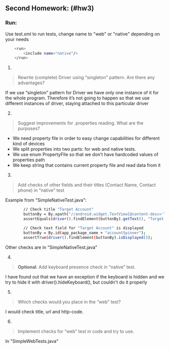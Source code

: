 ## Second Homework: (#hw3)
### Run:
Use test.xml to run tests, change name to "web" or "native" depending on your needs

```sh
    <run>
        <include name="native"/>
    </run>
```

1.
> Rewrite (complete) Driver using “singleton” pattern. Are there any advantages?

If we use “singleton” pattern for Driver we have only one instance of it for the whole program. Therefore it’s not going to happen so that we use different instances of driver, staying attached to this particular driver 

2. 
> Suggest improvements for .properties reading. What are the purposes?

- We need property file in order to easy change capabilities for different kind of devices
- We split properties into two parts: for web and native tests. 
- We use enum PropertyFIle so that we don’t have hardcoded values of properties path
- We keep string that contains current property file and read data from it

3. 
> Add checks of other fields and their titles (Contact Name, Contact phone) in “native” test

Example from "SimpleNativeTest.java":
```sh
        // Check title "Target Account"
        buttonBy = By.xpath("//android.widget.TextView[@content-desc='Target Account']");
        assertEquals(driver().findElement(buttonBy).getText(), "Target Account");

        // Check text field for "Target Account" is displayed
        buttonBy = By.id(app_package_name + "accountSpinner");
        assertTrue(driver().findElement(buttonBy).isDisplayed());
```
Other checks are in "SimpleNativeTest.java"

4.
> **Optional**: Add keyboard presence check  in “native” test.

I have found out that we have an exception if the keyboard is hidden and we try to hide it with driver().hideKeyboard(), but couldn't do it properly

5. 
> Which checks would you place in the “web” test?

I would check title, url and http-code.

6. 
> Implement checks for “web” test in code and try to use.

In "SimpleWebTests.java"
